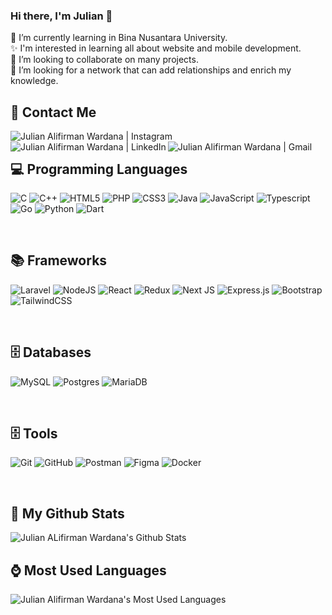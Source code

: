 ### Hi there, I'm Julian 👋

🌱 I’m currently learning in Bina Nusantara University.<br>
✨ I'm interested in learning all about website and mobile development.<br>
👯 I’m looking to collaborate on many projects.<br>
🤔 I’m looking for a network that can add relationships and enrich my knowledge.<br>

## 📇 Contact Me

<a href="https://www.instagram.com/julian_aliwardana/"><img align="left" src="https://img.shields.io/badge/Instagram-E4405F?style=for-the-badge&logo=instagram&logoColor=white" alt="Julian Alifirman Wardana | Instagram"></a>
<a href="https://www.linkedin.com/in/julianaw30/"><img align="left" src="https://img.shields.io/badge/LinkedIn-0077B5?style=for-the-badge&logo=linkedin&logoColor=white" alt="Julian Alifirman Wardana | LinkedIn"></a>
<a href="mailto:julian.aliwardana@gmail.com"><img align="left" src="https://img.shields.io/badge/Gmail-D14836?style=for-the-badge&logo=gmail&logoColor=white&link=mailto:julian.aliwardana@gmail.com" alt="Julian Alifirman Wardana | Gmail"></a>

<br>

## 💻 Programming Languages
 ![C](https://img.shields.io/badge/C-00599C?style=for-the-badge&logo=c&logoColor=white)
 ![C++](https://img.shields.io/badge/C%2B%2B-00599C?style=for-the-badge&logo=c%2B%2B&logoColor=white)
 ![HTML5](https://img.shields.io/badge/html5-%23E34F26.svg?style=for-the-badge&logo=html5&logoColor=white)
 ![PHP](https://img.shields.io/badge/php-%23777BB4.svg?style=for-the-badge&logo=php&logoColor=white)
 ![CSS3](https://img.shields.io/badge/css3-%231572B6.svg?style=for-the-badge&logo=css3&logoColor=white)
 ![Java](https://img.shields.io/badge/Java-ED8B00?style=for-the-badge&logo=java&logoColor=white)
 ![JavaScript](https://img.shields.io/badge/JavaScript-F7DF1E?style=for-the-badge&logo=javascript&logoColor=black)
 ![Typescript](https://img.shields.io/badge/TypeScript-007ACC?style=for-the-badge&logo=typescript&logoColor=white)
 ![Go](https://img.shields.io/badge/go-%2300ADD8.svg?style=for-the-badge&logo=go&logoColor=white)
 ![Python](https://img.shields.io/badge/Python-14354C?style=for-the-badge&logo=python&logoColor=white)
 ![Dart](https://img.shields.io/badge/dart-%230175C2.svg?style=for-the-badge&logo=dart&logoColor=white)

<br>

## 📚 Frameworks
 ![Laravel](https://img.shields.io/badge/laravel-%23FF2D20.svg?style=for-the-badge&logo=laravel&logoColor=white)
 ![NodeJS](https://img.shields.io/badge/node.js-6DA55F?style=for-the-badge&logo=node.js&logoColor=white)
 ![React](https://img.shields.io/badge/react-%2320232a.svg?style=for-the-badge&logo=react&logoColor=%2361DAFB)
 ![Redux](https://img.shields.io/badge/redux-%23593d88.svg?style=for-the-badge&logo=redux&logoColor=white)
 ![Next JS](https://img.shields.io/badge/Next-black?style=for-the-badge&logo=next.js&logoColor=white)
 ![Express.js](https://img.shields.io/badge/express.js-%23404d59.svg?style=for-the-badge&logo=express&logoColor=%2361DAFB)
 ![Bootstrap](https://img.shields.io/badge/bootstrap-%23563D7C.svg?style=for-the-badge&logo=bootstrap&logoColor=white)
 ![TailwindCSS](https://img.shields.io/badge/tailwindcss-%2338B2AC.svg?style=for-the-badge&logo=tailwind-css&logoColor=white)

<br>

## 🗄️ Databases
 ![MySQL](https://img.shields.io/badge/mysql-%2300f.svg?style=for-the-badge&logo=mysql&logoColor=white)
 ![Postgres](https://img.shields.io/badge/postgres-%23316192.svg?style=for-the-badge&logo=postgresql&logoColor=white)
 ![MariaDB](https://img.shields.io/badge/MariaDB-003545?style=for-the-badge&logo=mariadb&logoColor=white)

<br>

## 🗄️ Tools
 ![Git](https://img.shields.io/badge/git-%23F05033.svg?style=for-the-badge&logo=git&logoColor=white)
 ![GitHub](https://img.shields.io/badge/github-%23121011.svg?style=for-the-badge&logo=github&logoColor=white)
 ![Postman](https://img.shields.io/badge/Postman-FF6C37?style=for-the-badge&logo=postman&logoColor=white)
 ![Figma](https://img.shields.io/badge/figma-%23F24E1E.svg?style=for-the-badge&logo=figma&logoColor=white)
 ![Docker](https://img.shields.io/badge/docker-%230db7ed.svg?style=for-the-badge&logo=docker&logoColor=white)

<br>

## 🔎 My Github Stats

<img src="https://github-readme-stats.vercel.app/api?username=julianaliwardana&theme=tokyonight&show_icons=true&hide_border=true" alt="Julian ALifirman Wardana's Github Stats"/>

## ⌚ Most Used Languages

<img src="https://github-readme-stats.vercel.app/api/top-langs/?username=julianaliwardana&theme=tokyonight&layout=compact&hide_border=true" alt="Julian Alifirman Wardana's Most Used Languages"/>
<!-- **julianaliwardana/julianaliwardana** is a ✨ _special_ ✨ repository because its `README.md` (this file) appears on your GitHub profile.

Here are some ideas to get you started:

- 🔭 I’m currently working on ...
- 🌱 I’m currently learning ...
- 👯 I’m looking to collaborate on ...
- 🤔 I’m looking for help with ...
- 💬 Ask me about ...
- 📫 How to reach me: ...
- 😄 Pronouns: ...
- ⚡ Fun fact: ... -->

